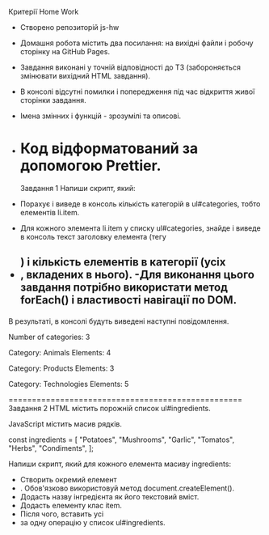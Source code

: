 Критерії Home Work

- Створено репозиторій js-hw
- Домашня робота містить два посилання: на вихідні файли і робочу сторінку на GitHub Pages.
- Завдання виконані у точній відповідності до ТЗ (забороняється змінювати вихідний HTML завдання).
- В консолі відсутні помилки і попередження під час відкриття живої сторінки завдання.
- Імена змінних і функцій - зрозумілі та описові.
- # Код відформатований за допомогою Prettier.

  Завдання 1 Напиши скрипт, який:

- Порахує і виведе в консоль кількість категорій в ul#categories, тобто елементів li.item.
- Для кожного элемента li.item у списку ul#categories, знайде і виведе в консоль текст заголовку елемента (тегу <h2>) і кількість елементів в категорії (усіх <li>, вкладених в нього). -Для виконання цього завдання потрібно використати метод forEach() і властивості навігації по DOM.

В результаті, в консолі будуть виведені наступні повідомлення.

Number of categories: 3

Category: Animals Elements: 4

Category: Products Elements: 3

Category: Technologies Elements: 5

================================================== Завдання 2 HTML містить порожній список ul#ingredients.

<ul id="ingredients"></ul>

JavaScript містить масив рядків.

const ingredients = [ "Potatoes", "Mushrooms", "Garlic", "Tomatos", "Herbs", "Condiments", ];

Напиши скрипт, який для кожного елемента масиву ingredients:

- Створить окремий елемент <li>. Обов'язково використовуй метод document.createElement().
- Додасть назву інгредієнта як його текстовий вміст.
- Додасть елементу клас item.
- Після чого, вставить усі <li> за одну операцію у список ul#ingredients.
